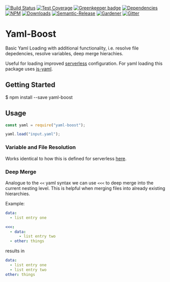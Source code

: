 [![Build Status](https://img.shields.io/travis/simlu/yaml-boost/master.svg)](https://travis-ci.org/simlu/yaml-boost)
[![Test Coverage](https://img.shields.io/coveralls/simlu/yaml-boost/master.svg)](https://coveralls.io/github/simlu/yaml-boost?branch=master)
[![Greenkeeper badge](https://badges.greenkeeper.io/simlu/yaml-boost.svg)](https://greenkeeper.io/)
[![Dependencies](https://david-dm.org/simlu/yaml-boost/status.svg)](https://david-dm.org/simlu/yaml-boost)
[![NPM](https://img.shields.io/npm/v/yaml-boost.svg)](https://www.npmjs.com/package/yaml-boost)
[![Downloads](https://img.shields.io/npm/dt/yaml-boost.svg)](https://www.npmjs.com/package/yaml-boost)
[![Semantic-Release](https://github.com/simlu/js-gardener/blob/master/assets/icons/semver.svg)](https://github.com/semantic-release/semantic-release)
[![Gardener](https://github.com/simlu/js-gardener/blob/master/assets/badge.svg)](https://github.com/simlu/js-gardener)
[![Gitter](https://github.com/simlu/js-gardener/blob/master/assets/icons/gitter.svg)](https://gitter.im/simlu/yaml-boost)

# Yaml-Boost

Basic Yaml Loading with additional functionality, i.e. resolve file depedencies, resolve variables, deep merge hierachies.

Useful for loading improved [serverless](https://serverless.com/) configuration. For yaml loading this package uses [js-yaml](https://github.com/nodeca/js-yaml).

## Getting Started

  $ npm install --save yaml-boost

## Usage

<!-- eslint-disable import/no-unresolved -->
```js
const yaml = require("yaml-boost");

yaml.load("input.yaml");
```

### Variable and File Resolution

Works identical to how this is defined for serverless [here](https://serverless.com/framework/docs/providers/aws/guide/variables/).

### Deep Merge

Analogue to the `<<` yaml syntax we can use `<<<` to deep merge into the current nesting level.
This is helpful when merging files into already existing hierarchies.

Example:

```yaml
data:
  - list entry one

<<<:
  - data:
      - list entry two
  - other: things
```

results in

```yaml
data:
  - list entry one
  - list entry two
other: things
```
